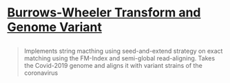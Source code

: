 # <ins>Burrows-Wheeler Transform and Genome Variant </ins>

##

> Implements string macthing using seed-and-extend strategy 
> on exact matching using the FM-Index and semi-global read-aligning.
> Takes the Covid-2019 genome and aligns it with variant strains of the coronavirus
